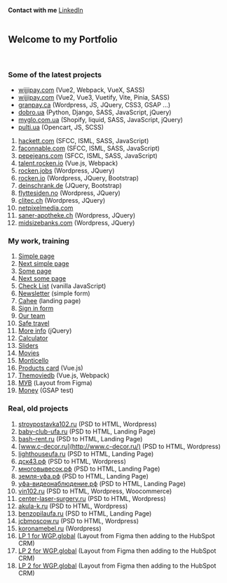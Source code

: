 **Contact with me** [LinkedIn](https://www.linkedin.com/in/yuriy-stryzhak/)  
&nbsp;
## Welcome to my Portfolio  

&nbsp;
### **Some of the latest projects**

-  [wijjipay.com](https://dzing.cards/) (Vue2, Webpack, VueX, SASS)
-  [wijjipay.com](https://my.wijjipay.com/) (Vue2, Vue3, Vuetify, Vite, Pinia, SASS)
-  [granpay.ca](https://granpay.ca/) (Wordpress, JS, JQuery, CSS3, GSAP ...)
-  [dobro.ua](https://dobro.ua/) (Python, Django, SASS, JavaScript, jQuery)
-  [myglo.com.ua](https://myglo.com.ua/) (Shopify, liquid, SASS, JavaScript, jQuery)
-  [pulti.ua](https://pulti.ua/) (Opencart, JS, SCSS)

1. [hackett.com](https://www.hackett.com/) (SFCC, ISML, SASS, JavaScript)
2. [faconnable.com](https://www.faconnable.com/) (SFCC, ISML, SASS, JavaScript)
3. [pepejeans.com](https://www.pepejeans.com/) (SFCC, ISML, SASS, JavaScript)
4. [talent.rocken.io](https://talent.rocken.io/) (Vue.js, Webpack)
5. [rocken.jobs](https://rocken.jobs/) (Wordpress, JQuery)
6. [rocken.io](https://rocken.io/) (Wordpress, JQuery, Bootstrap)
7. [deinschrank.de](https://www.deinschrank.de/) (JQuery, Bootstrap)
8. [flyttesiden.no](https://flyttesiden.no/) (Wordpress, JQuery)
9. [clitec.ch](https://clitec.ch/) (Wordpress, JQuery)
10. [netpixelmedia.com](https://netpixelmedia.com/)
11. [saner-apotheke.ch](https://saner-apotheke.ch/) (Wordpress, JQuery)
12. [midsizebanks.com](https://midsizebanks.com/) (Wordpress, JQuery)

### **My work, training**

1. [Simple page](https://yuriy-stryzhak.github.io/simple-page/)
2. [Next simple page](https://yuriy-stryzhak.github.io/next-simple-page/)
3. [Some page](https://yuriy-stryzhak.github.io/some-page/)
4. [Next some page](https://yuriy-stryzhak.github.io/next-some-page/)
5. [Check List](https://yuriy-stryzhak.github.io/check-list/) (vanilla JavaScript)
6. [Newsletter](https://yuriy-stryzhak.github.io/simple-form/) (simple form)
7. [Cahee](https://yuriy-stryzhak.github.io/cahee/) (landing page)
8. [Sign in form](https://yuriy-stryzhak.github.io/sign-in-form/)
9. [Our team](https://yuriy-stryzhak.github.io/our-team/)
10. [Safe travel](https://yuriy-stryzhak.github.io/safe-travel/)
11. [More info](https://yuriy-stryzhak.github.io/more-info/) (jQuery)
12. [Calculator](https://yuriy-stryzhak.github.io/calculator/)
13. [Sliders](https://yuriy-stryzhak.github.io/sliders/)
14. [Movies](https://yuriy-stryzhak.github.io/movies/)
15. [Monticello](https://yuriy-stryzhak.github.io/monticello/)
16. [Products card](https://yuriy-stryzhak.github.io/products-card/) (Vue.js)
17. [Themoviedb](https://yuriy-stryzhak.github.io/themoviedb/) (Vue.js, Webpack)
18. [МУВ](https://yuriy-stryzhak.github.io/muv/) (Layout from Figma)
19. [Money](https://yuriy-stryzhak.github.io/gsap/) (GSAP test)

### **Real, old projects**
1. [stroypostavka102.ru](https://stroypostavka102.ru/) (PSD to HTML, Wordpress)
2. [baby-club-ufa.ru](https://baby-club-ufa.ru/) (PSD to HTML, Landing Page)
3. [bash-rent.ru](https://bash-rent.ru/) (PSD to HTML, Landing Page)
4. [www.c-decor.ru](http://www.c-decor.ru/) (PSD to HTML, Wordpress)
5. [lighthouseufa.ru](https://lighthouseufa.ru/) (PSD to HTML, Landing Page)
6. [дск43.рф](http://xn--43-jlcy8a.xn--p1ai/) (PSD to HTML, Wordpress)
7. [многовывесок.рф](http://xn--b1aabkzhhibd6a3i.xn--p1ai/) (PSD to HTML, Landing Page)
8. [земля-уфа.рф](http://xn----8sbnhvf5ci0h.xn--p1ai/) (PSD to HTML, Landing Page)
9. [уфа-видеонаблюдение.рф](https://xn----7sbbedmcfda0ag0bzafj2fsa5r.xn--p1ai/) (PSD to HTML, Landing Page)
10. [vin102.ru](https://vin102.ru/) (PSD to HTML, Wordpress, Woocommerce)
11. [center-laser-surgery.ru](http://center-laser-surgery.ru/) (PSD to HTML, Wordpress)
12. [akula-k.ru](https://akula-k.ru/) (PSD to HTML, Wordpress)
13. [benzopilaufa.ru](http://benzopilaufa.ru/) (PSD to HTML, Landing Page)
14. [jcbmoscow.ru](http://jcbmoscow.ru/) (PSD to HTML, Wordpress)
15. [koronamebel.ru](http://koronamebel.ru/) (Wordpress)
16. [LP 1 for WGP.global](https://yuriy-stryzhak.github.io/wgp-lp1/) (Layout from Figma then adding to the HubSpot CRM)
17. [LP 2 for WGP.global](https://yuriy-stryzhak.github.io/wgp-lp2/) (Layout from Figma then adding to the HubSpot CRM)
18. [LP 2 for WGP.global](https://yuriy-stryzhak.github.io/wgp-lp3/) (Layout from Figma then adding to the HubSpot CRM)

